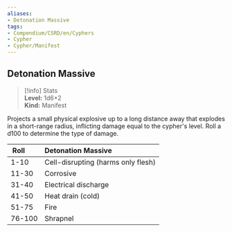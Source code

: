 ```yaml
---
aliases:
- Detonation Massive
tags:
- Compendium/CSRD/en/Cyphers
- Cypher
- Cypher/Manifest
---
```


  
## Detonation Massive  
>[!info] Stats  
> **Level:** 1d6+2  
> **Kind:** Manifest
  
Projects a small physical explosive up to a long distance away that explodes in a short-range radius, inflicting damage equal to the cypher's level. Roll a d100 to determine the type of damage.  

|  Roll &nbsp; &nbsp; &nbsp; | Detonation Massive  |  
| ------------- | :----------- |  
| 1-10 | Cell-disrupting (harms only flesh) |  
| 11-30 | Corrosive |  
| 31-40 | Electrical discharge |  
| 41-50 | Heat drain (cold) |  
| 51-75 | Fire |  
| 76-100 | Shrapnel |